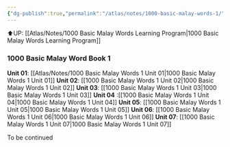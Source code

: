 ```yaml
---
{"dg-publish":true,"permalink":"/atlas/notes/1000-basic-malay-words-1/"}
---
```


⬆️UP: [[Atlas/Notes/1000 Basic Malay Words Learning Program\|1000 Basic Malay Words Learning Program]]

### 1000 Basic Malay Word Book 1
**Unit 01**: [[Atlas/Notes/1000 Basic Malay Words 1 Unit 01\|1000 Basic Malay Words 1 Unit 01]]
**Unit 02**: [[1000 Basic Malay Words 1 Unit 02\|1000 Basic Malay Words 1 Unit 02]]
**Unit 03**: [[1000 Basic Malay Words 1 Unit 03\|1000 Basic Malay Words 1 Unit 03]]
**Unit 04** :[[1000 Basic Malay Words 1 Unit 04\|1000 Basic Malay Words 1 Unit 04]]
**Unit 05**: [[1000 Basic Malay Words 1 Unit 05\|1000 Basic Malay Words 1 Unit 05]]
**Unit 06**: [[1000 Basic Malay Words 1 Unit 06\|1000 Basic Malay Words 1 Unit 06]]
**Unit 07**: [[1000 Basic Malay Words 1 Unit 07\|1000 Basic Malay Words 1 Unit 07]]

To be continued